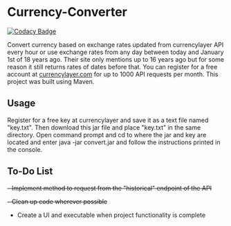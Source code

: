 # Currency-Converter

[![Codacy Badge](https://api.codacy.com/project/badge/Grade/87f13555eb034df1a0f6fa0ae0ed490c)](https://www.codacy.com/app/jeff_m_hsu/Currency-Converter?utm_source=github.com&utm_medium=referral&utm_content=Jeff-M-Hsu/Currency-Converter&utm_campaign=badger)

Convert currency based on exchange rates updated from currencylayer API every hour or use exchange rates from any day between today and January 1st of 18 years ago. Their site only mentions up to 16 years ago but for some reason it still returns rates of dates before that.
You can register for a free account at [currencylayer.com](https://currencylayer.com/) for up to 1000 API requests per month. This project was built using Maven.


Usage
----------
Register for a free key at currencylayer and save it as a text file named "key.txt". Then download this jar file and place "key.txt" in the same directory. Open command prompt and cd to where the jar and key are located and enter java -jar convert.jar and follow the instructions printed in the console.

To-Do List
----------
 ~~- Implement method to request from the "historical" endpoint of the API~~
 
 ~~- Clean up code wherever possible~~
 - Create a UI and executable when project functionality is complete
